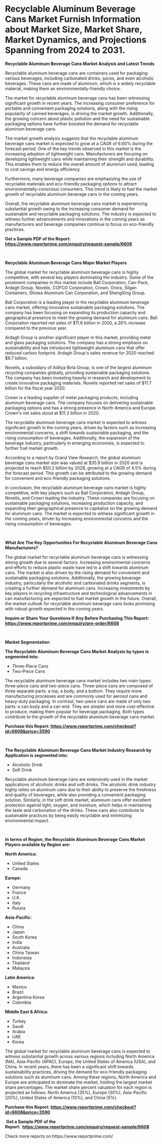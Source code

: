 <p><h1>Recyclable Aluminum Beverage Cans Market Furnish Information about Market Size, Market Share, Market Dynamics, and Projections Spanning from 2024 to 2031.</h1></p><p><strong>Recyclable Aluminum Beverage Cans Market Analysis and Latest Trends</strong></p>
<p><p>Recyclable aluminum beverage cans are containers used for packaging various beverages, including carbonated drinks, juices, and even alcoholic beverages. These cans are made of aluminum, which is a widely recyclable material, making them an environmentally-friendly choice.</p><p>The market for recyclable aluminum beverage cans has been witnessing significant growth in recent years. The increasing consumer preference for portable and convenient packaging solutions, along with the rising popularity of canned beverages, is driving the market growth. Additionally, the growing concern about plastic pollution and the need for sustainable packaging options have further boosted the demand for recyclable aluminum beverage cans.</p><p>The market growth analysis suggests that the recyclable aluminum beverage cans market is expected to grow at a CAGR of 6.60% during the forecast period. One of the key trends observed in this market is the increasing adoption of lightweight cans. Manufacturers are focusing on developing lightweight cans while maintaining their strength and durability. This enables them to reduce the overall amount of aluminum used, leading to cost savings and energy efficiency.</p><p>Furthermore, many beverage companies are emphasizing the use of recyclable materials and eco-friendly packaging options to attract environmentally-conscious consumers. This trend is likely to fuel the market growth of recyclable aluminum beverage cans in the coming years.</p><p>Overall, the recyclable aluminum beverage cans market is experiencing substantial growth owing to the increasing consumer demand for sustainable and recyclable packaging solutions. The industry is expected to witness further advancements and innovations in the coming years as manufacturers and beverage companies continue to focus on eco-friendly practices.</p></p>
<p><strong>Get a Sample PDF of the Report:&nbsp; <a href="https://www.reportprime.com/enquiry/request-sample/6608">https://www.reportprime.com/enquiry/request-sample/6608</a></strong></p>
<p>&nbsp;</p>
<p><strong>Recyclable Aluminum Beverage Cans Major Market Players</strong></p>
<p><p>The global market for recyclable aluminum beverage cans is highly competitive, with several key players dominating the industry. Some of the prominent companies in this market include Ball Corporation, Can-Pack, Ardagh Group, Novelis, COFCO Corporation, Crown, Orora, Silgan Containers, Showa Aluminum Can Corporation, and ShengXing Group.</p><p>Ball Corporation is a leading player in the recyclable aluminum beverage cans market, offering innovative sustainable packaging solutions. The company has been focusing on expanding its production capacity and geographical presence to meet the growing demand for aluminum cans. Ball Corporation reported net sales of $11.8 billion in 2020, a 26% increase compared to the previous year.</p><p>Ardagh Group is another significant player in this market, providing metal and glass packaging solutions. The company has a strong emphasis on sustainability and has introduced lightweight aluminum cans that offer reduced carbon footprint. Ardagh Group's sales revenue for 2020 reached $6.7 billion.</p><p>Novelis, a subsidiary of Aditya Birla Group, is one of the largest aluminum recycling companies globally, providing sustainable packaging solutions. The company has been investing heavily in research and development to create innovative packaging materials. Novelis reported net sales of $11.7 billion for the fiscal year 2020.</p><p>Crown is a leading supplier of metal packaging products, including aluminum beverage cans. The company focuses on delivering sustainable packaging options and has a strong presence in North America and Europe. Crown's net sales stood at $11.2 billion in 2020.</p><p>The recyclable aluminum beverage cans market is expected to witness significant growth in the coming years, driven by factors such as increasing environmental concerns, a shift towards sustainable packaging, and the rising consumption of beverages. Additionally, the expansion of the beverage industry, particularly in emerging economies, is expected to further fuel market growth.</p><p>According to a report by Grand View Research, the global aluminum beverage cans market size was valued at $35.9 billion in 2020 and is projected to reach $50.2 billion by 2028, growing at a CAGR of 4.5% during the forecast period. This growth can be attributed to the growing demand for convenient and eco-friendly packaging solutions.</p><p>In conclusion, the recyclable aluminum beverage cans market is highly competitive, with key players such as Ball Corporation, Ardagh Group, Novelis, and Crown leading the industry. These companies are focusing on sustainable packaging solutions, increasing production capacity, and expanding their geographical presence to capitalize on the growing demand for aluminum cans. The market is expected to witness significant growth in the coming years, driven by increasing environmental concerns and the rising consumption of beverages.</p></p>
<p>&nbsp;</p>
<p><strong>What Are The Key Opportunities For Recyclable Aluminum Beverage Cans Manufacturers?</strong></p>
<p><p>The global market for recyclable aluminum beverage cans is witnessing strong growth due to several factors. Increasing environmental concerns and efforts to reduce plastic waste have led to a shift towards aluminum cans. The market is also driven by the rising demand for convenient and sustainable packaging solutions. Additionally, the growing beverage industry, particularly the alcoholic and carbonated drinks segments, is creating a further demand for aluminum cans. Increasing investments by key players in recycling infrastructure and technological advancements in can manufacturing are expected to fuel market growth in the future. Overall, the market outlook for recyclable aluminum beverage cans looks promising with robust growth expected in the coming years.</p></p>
<p><strong>Inquire or Share Your Questions If Any Before Purchasing This Report: <a href="https://www.reportprime.com/enquiry/pre-order/6608">https://www.reportprime.com/enquiry/pre-order/6608</a></strong></p>
<p>&nbsp;</p>
<p><strong>Market Segmentation</strong></p>
<p><strong>The Recyclable Aluminum Beverage Cans Market Analysis by types is segmented into:</strong></p>
<p><ul><li>Three-Piece Cans</li><li>Two-Piece Cans</li></ul></p>
<p><p>The recyclable aluminum beverage cans market includes two main types: three-piece cans and two-piece cans. Three-piece cans are composed of three separate parts: a top, a body, and a bottom. They require more manufacturing processes and are commonly used for aerosol cans and heavy-duty packaging. In contrast, two-piece cans are made of only two parts: a can body and a can end. They are simpler and more cost-effective to produce, making them popular for beverage packaging. Both types contribute to the growth of the recyclable aluminum beverage cans market.</p></p>
<p><strong>Purchase this Report:&nbsp;<a href="https://www.reportprime.com/checkout?id=6608&price=3590">https://www.reportprime.com/checkout?id=6608&price=3590</a></strong></p>
<p>&nbsp;</p>
<p><strong>The Recyclable Aluminum Beverage Cans Market Industry Research by Application is segmented into:</strong></p>
<p><ul><li>Alcoholic Drink</li><li>Soft Drink</li></ul></p>
<p><p>Recyclable aluminum beverage cans are extensively used in the market applications of alcoholic drinks and soft drinks. The alcoholic drink industry highly relies on aluminum cans due to their ability to preserve the freshness and quality of beverages, while also providing a convenient packaging solution. Similarly, in the soft drink market, aluminum cans offer excellent protection against light, oxygen, and moisture, which helps in maintaining the taste and carbonation of the drinks. These cans also contribute to sustainable practices by being easily recyclable and minimizing environmental impact.</p></p>
<p>&nbsp;</p>
<p><strong>In terms of Region, the Recyclable Aluminum Beverage Cans Market Players available by Region are:</strong></p>
<p>
    <p> <strong> North America: </strong>
        <ul>
            <li>United States</li>
            <li>Canada</li>
        </ul>
        </p> 
    <p> <strong> Europe: </strong>
        <ul>
            <li>Germany</li>
            <li>France</li>
            <li>U.K.</li>
            <li>Italy</li>
            <li>Russia</li>
        </ul>
        </p> 
    <p> <strong> Asia-Pacific: </strong>
        <ul>
            <li>China</li>
            <li>Japan</li>
            <li>South Korea</li>
            <li>India</li>
            <li>Australia</li>
            <li>China Taiwan</li>
            <li>Indonesia</li>
            <li>Thailand</li>
            <li>Malaysia</li>
        </ul>
        </p> 
    <p> <strong> Latin America: </strong>
        <ul>
            <li>Mexico</li>
            <li>Brazil</li>
            <li>Argentina Korea</li>
            <li>Colombia</li>
        </ul>
        </p> 
    <p> <strong> Middle East & Africa: </strong>
        <ul>
            <li>Turkey</li>
            <li>Saudi</li>
            <li>Arabia</li>
            <li>UAE</li>
            <li>Korea</li>
        </ul>
    </p>
    </p>
<p><p>The global market for recyclable aluminum beverage cans is expected to witness substantial growth across various regions including North America (NA), Asia-Pacific (APAC), Europe, the United States of America (USA), and China. In recent years, there has been a significant shift towards sustainability practices, driving the demand for eco-friendly packaging solutions such as aluminum cans. Among these regions, North America and Europe are anticipated to dominate the market, holding the largest market share percentages. The market share percent valuation for each region is projected as follows: North America (35%), Europe (30%), Asia-Pacific (20%), United States of America (10%), and China (5%).</p></p>
<p><strong>Purchase this Report: <a href="https://www.reportprime.com/checkout?id=6608&price=3590">https://www.reportprime.com/checkout?id=6608&price=3590</a></strong></p>
<p>&nbsp;<strong>Get a Sample PDF of the Report:&nbsp;&nbsp;<a href="https://www.reportprime.com/enquiry/request-sample/6608">https://www.reportprime.com/enquiry/request-sample/6608</a></strong></p>
<p><strong></strong></p>
<p>Check more reports on https://www.reportprime.com/</p>